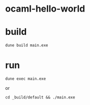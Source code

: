 # ocaml-hello-world

# build
```shell
dune build main.exe
```

# run 
```shell
dune exec main.exe
```
or 
```
cd _build/default && ./main.exe
```